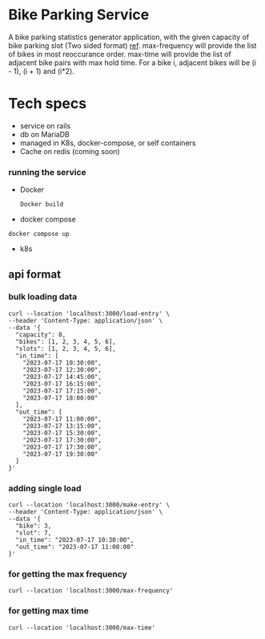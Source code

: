 # Bike Parking Service
A bike parking statistics generator application, with the given capacity of bike parking slot (Two sided format) [ref](https://www.dimensions.com/element/90-degree-parking-spaces-layouts). max-frequency will provide the list of bikes in most reoccurance order. max-time will provide the list of adjacent bike pairs with max hold time. For a bike i, adjacent bikes will be (i - 1), (i + 1) and (i*2).


# Tech specs
- service on rails
- db on MariaDB
- managed in K8s, docker-compose, or self containers 
- Cache on redis (coming soon)

### running the service
-  Docker
    ```
    Docker build
    ```
-  docker compose
  ```
  docker compose up
  ```
-  k8s

## api format

### bulk loading data
```
curl --location 'localhost:3000/load-entry' \
--header 'Content-Type: application/json' \
--data '{
  "capacity": 8,
  "bikes": [1, 2, 3, 4, 5, 6],
  "slots": [1, 2, 3, 4, 5, 6],
  "in_time": [
    "2023-07-17 10:30:00",
    "2023-07-17 12:30:00",
    "2023-07-17 14:45:00",
    "2023-07-17 16:15:00",
    "2023-07-17 17:15:00",
    "2023-07-17 18:00:00"
  ],
  "out_time": [
    "2023-07-17 11:00:00",
    "2023-07-17 13:15:00",
    "2023-07-17 15:30:00",
    "2023-07-17 17:30:00",
    "2023-07-17 17:30:00",
    "2023-07-17 19:30:00"
  ]
}'
```

### adding single load
```
curl --location 'localhost:3000/make-entry' \
--header 'Content-Type: application/json' \
--data '{
  "bike": 3,
  "slot": 7,
  "in_time": "2023-07-17 10:30:00",
  "out_time": "2023-07-17 11:00:00"
}'
```


### for getting the max frequency

```
curl --location 'localhost:3000/max-frequency'
```

### for getting max time
```
curl --location 'localhost:3000/max-time'
```

